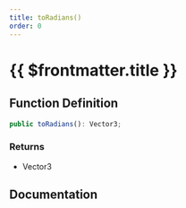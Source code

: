 ```yaml
---
title: toRadians()
order: 0
---
```


# {{ $frontmatter.title }}

## Function Definition

```ts
public toRadians(): Vector3;
```

### Returns

* Vector3

## Documentation

<!--@include: ./parts/toRadians.md-->
